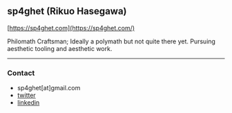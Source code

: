 ## sp4ghet (Rikuo Hasegawa)



[https://sp4ghet.com](https://sp4ghet.com/)


Philomath Craftsman; Ideally a polymath but not quite there yet.
Pursuing aesthetic tooling and aesthetic work.

----

### Contact

- sp4ghet[at]gmail.com
- [twitter](https://twitter.com/sp4ghet)
- [linkedin](https://www.linkedin.com/in/rikuohasegawa/)
